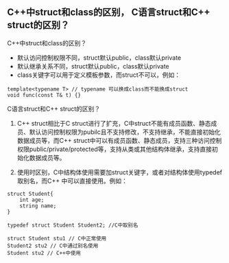 ## C++中struct和class的区别， C语言struct和C++ struct的区别？

C++中struct和class的区别？
- 默认访问控制权限不同，struct默认public，class默认private
- 默认继承关系不同，struct默认public，class默认private
- class关键字可以用于定义模板参数，而struct不可以，例如：
```
template<typename T> // typename 可以换成class而不能换成struct
void func(const T& t) {}
```

C语言struct和C++ struct的区别？

1. C++ struct相比于C struct进行了扩充，C中struct不能有成员函数、静态成员、默认访问控制权限为pubilc且不支持修改，不支持继承，不能直接初始化数据成员等，而C++ struct中可以有成员函数、静态成员，支持三种访问控制权限public/private/protected等，支持从类或其他结构体继承，支持直接初始化数据成员等。

2. 使用时区别，C中结构体使用需要加struct关键字，或者对结构体使用typedef取别名，而C++ 中可以直接使用。例如：
```
struct Student{
    int age;
    string name;
}

typedef struct Student Student2; //C中取别名

struct Student stu1 // C中正常使用
Student2 stu2 // C中通过别名使用
Student stu2 // C++中使用

```
